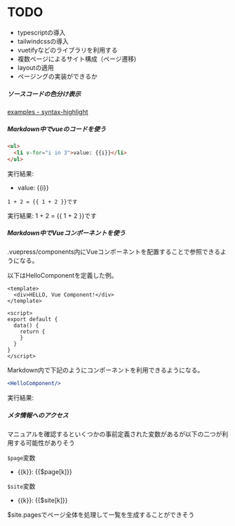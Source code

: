 # TODO

- typescriptの導入
- tailwindcssの導入
- vuetifyなどのライブラリを利用する
- 複数ページによるサイト構成（ページ遷移)
- layoutの適用
- ページングの実装ができるか

##### ソースコードの色分け表示

[examples - syntax-highlight](examples/syntax-highlight.md)

##### Markdown中でvueのコードを使う

```html
<ul>
  <li v-for="i in 3">value: {{i}}</li>
</ul>
```
実行結果:
<ul>
  <li v-for="i in 3">value: {{i}}</li>
</ul>

```
1 + 2 = {{ 1 + 2 }}です
```

実行結果:
1 + 2 = {{ 1 + 2 }}です

##### Markdown中でVueコンポーネントを使う

.vuepress/components内にVueコンポーネントを配置することで参照できるようになる。

以下はHelloComponentを定義した例。
```vue
<template>
  <div>HELLO, Vue Component!</div>
</template>

<script>
export default {
  data() {
    return {
    }
  }
}
</script>

```

Markdown内で下記のようにコンポーネントを利用できるようになる。

```jsx
<HelloComponent/>
```

実行結果:

<HelloComponent/>

##### メタ情報へのアクセス

マニュアルを確認するといくつかの事前定義された変数があるが以下の二つが利用する可能性がありそう

`$page`変数

<ul>
  <li v-for="k in Object.keys($page)">
  {{k}}: {{$page[k]}}
  </li>
</ul>

`$site`変数

<ul>
  <li v-for="k in Object.keys($site)">
  {{k}}: {{$site[k]}}
  </li>
</ul>

$site.pagesでページ全体を処理して一覧を生成することができそう
